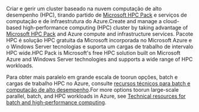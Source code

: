<span data-ttu-id="7352c-101">Criar e gerir um cluster baseado na nuvem computação de alto desempenho (HPC), tirando partido de [Microsoft HPC Pack](https://technet.microsoft.com/library/jj899572.aspx) e serviços de computação e de infraestrutura do Azure.</span><span class="sxs-lookup"><span data-stu-id="7352c-101">Create and manage a cloud-based high-performance computing (HPC) cluster by taking advantage of [Microsoft HPC Pack](https://technet.microsoft.com/library/jj899572.aspx) and Azure compute and infrastructure services.</span></span> <span data-ttu-id="7352c-102">Pacote HPC é solução HPC gratuita da Microsoft incorporada no Microsoft Azure e o Windows Server tecnologias e suporta um cargas de trabalho de intervalo HPC wide.</span><span class="sxs-lookup"><span data-stu-id="7352c-102">HPC Pack is Microsoft's free HPC solution built on Microsoft Azure and Windows Server technologies and supports a wide range of HPC workloads.</span></span>

<span data-ttu-id="7352c-103">Para obter mais paralelo em grande escala de toorun opções, batch e cargas de trabalho HPC no Azure, consulte [recursos técnicos para batch e computação de alto desempenho](../articles/batch/big-compute-resources.md).</span><span class="sxs-lookup"><span data-stu-id="7352c-103">For more options toorun large-scale parallel, batch, and HPC workloads in Azure, see [Technical resources for batch and high-performance computing](../articles/batch/big-compute-resources.md).</span></span>

